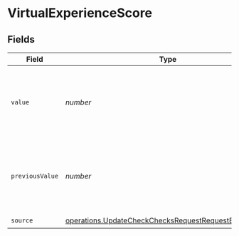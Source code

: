 # VirtualExperienceScore


## Fields

| Field                                                                                                                        | Type                                                                                                                         | Required                                                                                                                     | Description                                                                                                                  | Example                                                                                                                      |
| ---------------------------------------------------------------------------------------------------------------------------- | ---------------------------------------------------------------------------------------------------------------------------- | ---------------------------------------------------------------------------------------------------------------------------- | ---------------------------------------------------------------------------------------------------------------------------- | ---------------------------------------------------------------------------------------------------------------------------- |
| `value`                                                                                                                      | *number*                                                                                                                     | :heavy_check_mark:                                                                                                           | The calculated Virtual Experience Score value, between 0 and 100                                                             | 30                                                                                                                           |
| `previousValue`                                                                                                              | *number*                                                                                                                     | :heavy_minus_sign:                                                                                                           | A previous Virtual Experience Score value to display a delta, between 0 and 100                                              | 35                                                                                                                           |
| `source`                                                                                                                     | [operations.UpdateCheckChecksRequestRequestBodySource](../../models/operations/updatecheckchecksrequestrequestbodysource.md) | :heavy_check_mark:                                                                                                           | N/A                                                                                                                          |                                                                                                                              |